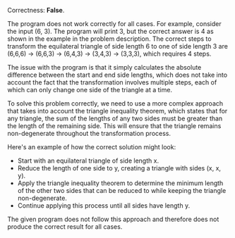 Correctness: **False**.

The program does not work correctly for all cases. For example, consider the input (6, 3). The program will print 3, but the correct answer is 4 as shown in the example in the problem description. The correct steps to transform the equilateral triangle of side length 6 to one of side length 3 are (6,6,6) → (6,6,3) → (6,4,3) → (3,4,3) → (3,3,3), which requires 4 steps. 

The issue with the program is that it simply calculates the absolute difference between the start and end side lengths, which does not take into account the fact that the transformation involves multiple steps, each of which can only change one side of the triangle at a time. 

To solve this problem correctly, we need to use a more complex approach that takes into account the triangle inequality theorem, which states that for any triangle, the sum of the lengths of any two sides must be greater than the length of the remaining side. This will ensure that the triangle remains non-degenerate throughout the transformation process. 

Here's an example of how the correct solution might look:

- Start with an equilateral triangle of side length x.
- Reduce the length of one side to y, creating a triangle with sides (x, x, y).
- Apply the triangle inequality theorem to determine the minimum length of the other two sides that can be reduced to while keeping the triangle non-degenerate.
- Continue applying this process until all sides have length y.

The given program does not follow this approach and therefore does not produce the correct result for all cases.